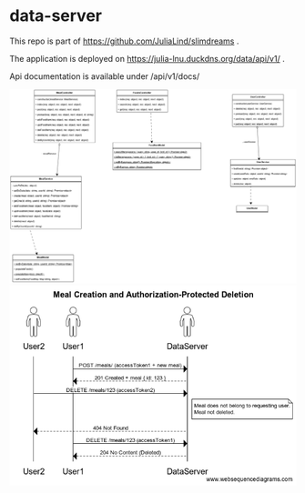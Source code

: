 # data-server

This repo is part of https://github.com/JuliaLind/slimdreams .

The application is deployed on https://julia-lnu.duckdns.org/data/api/v1/ .

Api documentation is available under /api/v1/docs/  

![Class diagram](.readme/class_diagram.drawio.png)
![Sequence diagram](.readme/auth-protection_sequence-diagram.png)
